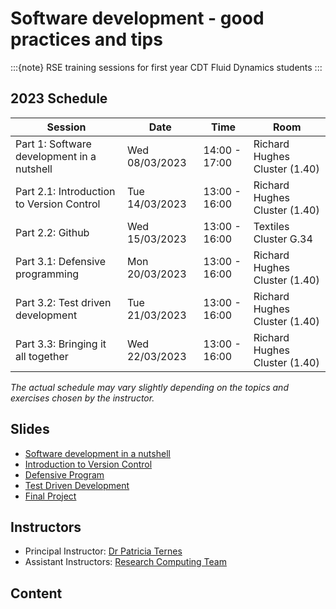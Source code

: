 # Software development - good practices and tips

:::{note}
RSE training sessions for first year CDT Fluid Dynamics students
:::

## 2023 Schedule

| Session                                    | Date           | Time          | Room                          |
| ------------------------------------------ | -------------- | ------------- | ----------------------------- |
| Part 1: Software development in a nutshell | Wed 08/03/2023 | 14:00 - 17:00 | Richard Hughes Cluster (1.40) |
| Part 2.1: Introduction to Version Control  | Tue 14/03/2023 | 13:00 - 16:00 | Richard Hughes Cluster (1.40) |
| Part 2.2: Github                           | Wed 15/03/2023 | 13:00 - 16:00 | Textiles Cluster G.34         |
| Part 3.1: Defensive programming            | Mon 20/03/2023 | 13:00 - 16:00 | Richard Hughes Cluster (1.40) |
| Part 3.2: Test driven development          | Tue 21/03/2023 | 13:00 - 16:00 | Richard Hughes Cluster (1.40) |
| Part 3.3: Bringing it all together         | Wed 22/03/2023 | 13:00 - 16:00 | Richard Hughes Cluster (1.40) |

*The actual schedule may vary slightly depending on the topics and exercises chosen by the instructor.*

## Slides

- [Software development in a nutshell](https://raw.githack.com/ARCTraining/SD_tips_tools/main/slides/CDT-training_1.html)
- [Introduction to Version Control](https://raw.githack.com/ARCTraining/SD_tips_tools/main/slides/CDT-training_2-1.html)
- [Defensive Program](https://raw.githack.com/ARCTraining/SD_tips_tools/main/slides/CDT-training_3-1.html)
- [Test Driven Development](https://raw.githack.com/ARCTraining/SD_tips_tools/main/slides/CDT-training_3-2.html)
- [Final Project](https://raw.githack.com/ARCTraining/SD_tips_tools/main/slides/CDT-training_3-3.html)

## Instructors

- Principal Instructor: [Dr Patricia Ternes](https://patricia-ternes.github.io/)
- Assistant Instructors: [Research Computing Team](https://arc.leeds.ac.uk/about/team/)

## Content

```{tableofcontents}
```
